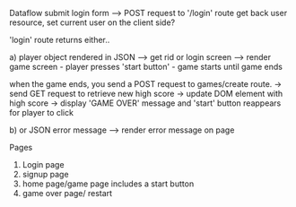 Dataflow
submit login form --> POST request to '/login' route
  get back user resource, set current user on the client side?

'login' route returns either..

a) player object rendered in JSON --> get rid or login screen
  --> render game screen
    - player presses 'start button'
    - game starts until game ends

   when the game ends, you send a POST request to games/create route.
    -> send GET request to retrieve new high score
    -> update DOM element with high score
    -> display 'GAME OVER' message and 'start' button reappears for player to click

b) or JSON error message --> render error message on page

Pages
1) Login page
2) signup page
3) home page/game page includes a start button
4) game over page/ restart
